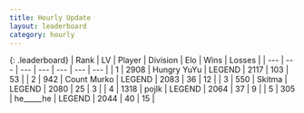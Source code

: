 ```yaml
---
title: Hourly Update
layout: leaderboard
category: hourly
---
```


{: .leaderboard}
| Rank | LV | Player | Division | Elo | Wins | Losses |
| --- | --- | --- | --- | --- | --- | --- |
| <span data-change="0">1</span> | 2908 | <span title="ID: 164871">Hungry YuYu</span> | LEGEND | <span data-change="5">2117</span> | <span data-change="1">103</span> | <span data-change="0">53</span> |
| <span data-change="1">2</span> | 942 | <span title="ID: 498323">Count Murko</span> | LEGEND | <span data-change="10">2083</span> | <span data-change="1">36</span> | <span data-change="0">12</span> |
| <span data-change="-1">3</span> | 550 | <span title="ID: 402846">Skitma</span> | LEGEND | <span data-change="-14">2080</span> | <span data-change="2">25</span> | <span data-change="2">3</span> |
| <span data-change="0">4</span> | 1318 | <span title="ID: 4783">pojlk</span> | LEGEND | <span data-change="0">2064</span> | <span data-change="0">37</span> | <span data-change="0">9</span> |
| <span data-change="0">5</span> | 305 | <span title="ID: 405067">he_____he</span> | LEGEND | <span data-change="0">2044</span> | <span data-change="0">40</span> | <span data-change="0">15</span> |